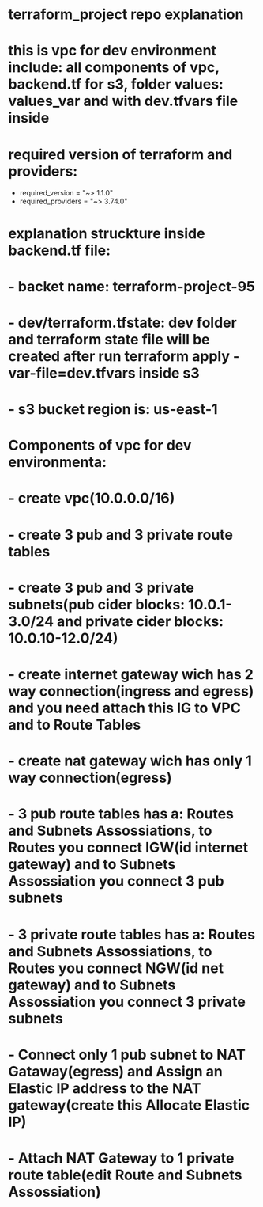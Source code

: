 # terraform_project repo explanation

# this is vpc for dev environment include: all components of vpc, backend.tf for s3, folder values: values_var and with dev.tfvars file inside

# required version of terraform and providers: 
 - required_version = "~> 1.1.0"
 - required_providers = "~> 3.74.0"

 # explanation struckture inside backend.tf file:
 # - backet name: terraform-project-95
 # - dev/terraform.tfstate: dev folder and terraform state file will be created after run terraform apply -var-file=dev.tfvars inside s3
 # - s3 bucket region is: us-east-1

 # Components of vpc for dev environmenta:
 # - create vpc(10.0.0.0/16)
 # - create 3 pub and 3 private route tables
 # - create 3 pub and 3 private subnets(pub cider blocks: 10.0.1-3.0/24 and private cider blocks: 10.0.10-12.0/24)
 # - create internet gateway wich has 2 way connection(ingress and egress) and you need attach this IG to VPC and to Route Tables
 # - create nat gateway wich has only 1 way connection(egress) 
 # - 3 pub route tables has a: Routes and Subnets Assossiations, to Routes you connect IGW(id internet gateway) and to Subnets Assossiation you connect 3 pub subnets
 # - 3 private route tables has a: Routes and Subnets Assossiations, to Routes you connect NGW(id net gateway) and to Subnets Assossiation you connect 3 private subnets
 # - Connect only 1 pub subnet to NAT Gataway(egress) and Assign an Elastic IP address to the NAT gateway(create this Allocate Elastic IP)
 # - Attach NAT Gateway to 1 private route table(edit Route and Subnets Assossiation) 
 #
 #
